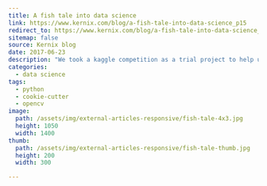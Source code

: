 ```yaml
---
title: A fish tale into data science
link: https://www.kernix.com/blog/a-fish-tale-into-data-science_p15
redirect_to: https://www.kernix.com/blog/a-fish-tale-into-data-science_p15
sitemap: false
source: Kernix blog
date: 2017-06-23
description: "We took a kaggle competition as a trial project to help us acquire an experience in real world data issues without too much hassle on cleaning and getting the data. The objective of this competition is to contribute to fisheries monitoring by finding the best algorithm classifying into seven species pictures caught from fishing boats."
categories:
  - data science
tags:
  - python
  - cookie-cutter
  - opencv
image:
  path: /assets/img/external-articles-responsive/fish-tale-4x3.jpg
  height: 1050
  width: 1400
thumb:
  path: /assets/img/external-articles-responsive/fish-tale-thumb.jpg
  height: 200
  width: 300

---
```

